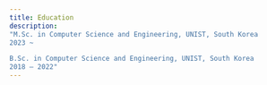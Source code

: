 ```yaml
---
title: Education
description: 
"M.Sc. in Computer Science and Engineering, UNIST, South Korea
2023 ~

B.Sc. in Computer Science and Engineering, UNIST, South Korea
2018 – 2022"
---
```


